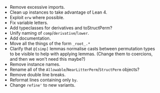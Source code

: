- Remove excessive imports.
- Clean up instances to take advantage of Lean 4.
- Exploit `erw` where possible.
- Fix variable letters.
- Add typeclasses for derivatives and toStructPerm?
- Unify naming of `comp`/`derivative`/`lower`.
- Add documentation.
- Move all the things of the form `_root_.*`
- Clarify that `@[simp]` lemmas normalise casts between permutation types to be visible to help with applying lemmas. (Change them to coercions, and then we won't need this maybe?)
- Remove instance names.
- Rename all of the `Allowable`/`NearLitterPerm`/`StructPerm` objects?
- Remove double line breaks.
- Reformat lines containing only `by`.
- Change `refine'` to new variants.
